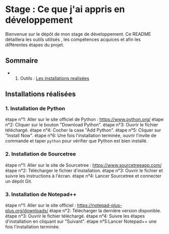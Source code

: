 #  Stage : Ce que j'ai appris en développement

Bienvenue sur le dépôt de mon stage de développement. 
Ce README détaillera les outils utilisés , les compétences acquices et afin les différentes étapes du projet.
## Sommaire

+ 1. Outils : [Les installations realisées](#Installation)

## Installations réalisées

### 1. Installation de Python

étape n°1: Aller sur le site officiel de Python : https://www.python.org/
étape n°2: Cliquer sur le bouton "Download Python".
étape n°3: Ouvrir le fichier téléchargé.
étape n°4: Cocher la case "Add Python".
étape n°5: Cliquer sur "Install Now".
étape n°6: Une fois l'installation terminée, ouvrir l'invite de commande et taper `python` pour vérifier que Python est bien installé.

### 2. Installation de Sourcetree
étape n°1: Aller sur le site de Sourcetree : https://www.sourcetreeapp.com/
étape n°2: Télécharger le fichier d'installation.
étape n°3: Ouvrir le fichier et suivre les instructions à l'écran.
étape n°4: Lancer Sourcetree et connecter un dépôt Git.

### 3. Installation de Notepad++

étape n°1: Aller sur le site officiel : https://notepad-plus-plus.org/downloads/
étape n°2: Télécharger la dernière version disponible.
étape n°3: Ouvrir le fichier téléchargé.
étape n°4: Suivre les étapes d'installation en cliquant sur "Suivant".
étape n°5:Lancer Notepad++ une fois l'installation terminée.
